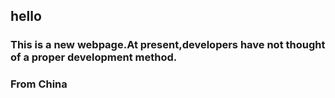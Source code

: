 ##   hello

### This is a new webpage.At present,developers have not thought of a proper development method.

### From China
